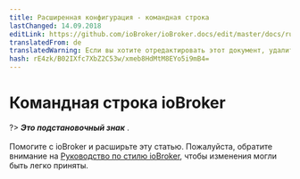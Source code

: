 ```yaml
---
title: Расширенная конфигурация - командная строка
lastChanged: 14.09.2018
editLink: https://github.com/ioBroker/ioBroker.docs/edit/master/docs/ru/config/commandline.md
translatedFrom: de
translatedWarning: Если вы хотите отредактировать этот документ, удалите поле «translationFrom», в противном случае этот документ будет снова автоматически переведен
hash: rE4zk/B02IXfc7XbZ2C53w/xmeb8HdMtM8EYo5i9mB4=
---
```

# Командная строка ioBroker
?> ***Это подстановочный знак*** . <br><br> Помогите с ioBroker и расширьте эту статью. Пожалуйста, обратите внимание на [Руководство по стилю ioBroker](community/styleguidedoc), чтобы изменения могли быть легко приняты.